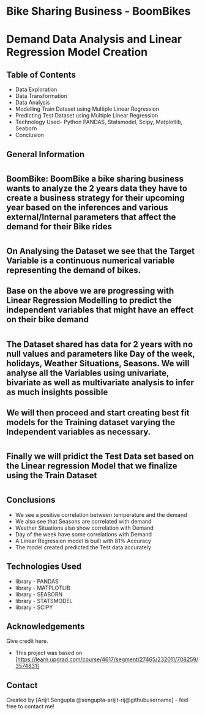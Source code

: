 # Bike Sharing Business - BoomBikes
# Demand Data Analysis and Linear Regression Model Creation



## Table of Contents
* Data Exploration
* Data Transformation
* Data Analysis
* Modelling Train Dataset using Multiple Linear Regression 
* Predicting Test Dataset using Multiple Linear Regression
* Technology Used- Python PANDAS, Statsmodel, Scipy, Matplotlib, Seaborn
* Conclusion


<!-- You can include any other section that is pertinent to your problem -->

## General Information
#
## BoomBike: BoomBike a bike sharing business wants to analyze the 2 years data they have to create a business strategy for their upcoming year based on the inferences and various  external/Internal parameters that affect the demand for their Bike rides
#
#
## On Analysing the Dataset we see that the Target Variable is a continuous numerical variable representing the demand of bikes.
## Base on the above we are progressing with Linear Regression Modelling to predict the independent variables that might have an effect on their bike demand
#
## The Dataset shared has data for 2 years with no null values and parameters like Day of the week, holidays, Weather Situations, Seasons. We will analyse all the Variables  using univariate, bivariate as well as multivariate analysis to infer as much insights possible 
## We will then proceed and start creating best fit models for the Training dataset varying the Independent variables as necessary.
#
## Finally we will pridict the Test Data set based on the Linear regression Model that we finalize using the Train Dataset

<!-- You don't have to answer all the questions - just the ones relevant to your project. -->

#
## Conclusions
- We see a positive correlation between temperature and the demand
- We also see that Seasons are correlated with demand
- Weather Situations also show correlation with Demand
- Day of the week have some correlations with Demand
- A Linear Regression model is built with 81% Accuracy
- The model created predicted the Test data accurately

<!-- You don't have to answer all the questions - just the ones relevant to your project. -->


## Technologies Used
- library - PANDAS 
- library - MATPLOTLIB 
- library - SEABORN
- library - STATSMODEL
- library - SCIPY

<!-- As the libraries versions keep on changing, it is recommended to mention the version of library used in this project -->

## Acknowledgements
Give credit here.
- This project was based on [https://learn.upgrad.com/course/4617/segment/27465/232011/708259/3574831]


## Contact
Created by [Arijit Sengupta @sengupta-arijit-rij@githubusername] - feel free to contact me!


<!-- Optional -->
<!-- ## License -->
<!-- This project is open source and available under the [... License](). -->

<!-- You don't have to include all sections - just the one's relevant to your project -->